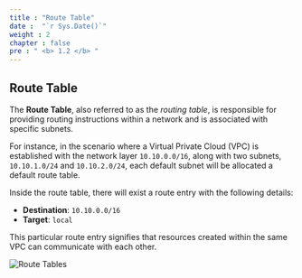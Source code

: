```yaml
---
title : "Route Table"
date :  "`r Sys.Date()`" 
weight : 2 
chapter : false
pre : " <b> 1.2 </b> "
---
```


## Route Table

The **Route Table**, also referred to as the *routing table*, is responsible for providing routing instructions within a network and is associated with specific subnets.

For instance, in the scenario where a Virtual Private Cloud (VPC) is established with the network layer `10.10.0.0/16`, along with two subnets, `10.10.1.0/24` and `10.10.2.0/24`, each default subnet will be allocated a default route table.

Inside the route table, there will exist a route entry with the following details:
- **Destination**: `10.10.0.0/16`
- **Target**: `local`

This particular route entry signifies that resources created within the same VPC can communicate with each other.

![Route Tables](/images/1-Introduce/routetable1.png?featherlight=false&width=50pc)
